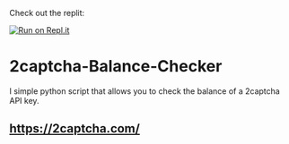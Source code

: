 Check out the replit:

[![Run on Repl.it](https://img.shields.io/badge/Run%20on-Repl.it-%230D1017)](https://replit.com/@ExamV1/2captcha-Balance-Checker?v=1)

# 2captcha-Balance-Checker
I simple python script that allows you to check the balance of a 2captcha API key.

## https://2captcha.com/


